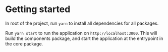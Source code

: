 # Getting started

In root of the project, run `yarn` to install all dependencies for all packages.

Run `yarn start` to run the application on `http://localhost:3000`. This will build the components package, and start the application at the entrypoint in the core package.
